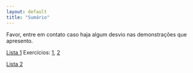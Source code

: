 ```yaml
---
layout: default
title: "Sumário"
---
```

Favor, entre em contato caso haja algum desvio nas demonstrações que apresento.

[Lista 1](list1/)
Exercícios: <a href="list1/#l1ex1">1</a>, <a href="list1/#l1ex2">2</a> 

[Lista 2](list1/)
